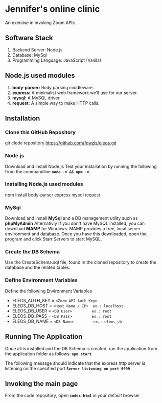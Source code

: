 # Jennifer's online clinic
An exercise in invoking Zoom APIs

## Software Stack

1. Backend Server: Node.js
2. Database: MySql
3. Programming Language: JavaScript (Vanila)

## Node.js used modules

1. **body-parser:** Body parsing middleware.
2. **express:** A minimalist web framework we'll use for our server.
3. **mysql:** A MySQL driver.
4. **request:** A simple way to make HTTP calls.

## Installation

### Clone this GitHub Repository

git clode repository <https://github.com/fowzis/eleos.git>

### Node.js

Download and install Node.js
Test your installation by running the following from the commandline
**`node -v && npm -v`**

### Installing Node.js used modules

npm install body-parser express mysql request

### MySql

Download and install **MySql** and a DB management utility such as **phpMyAdmin**
Alternativly If you don't have MySQL installed, you can download **MAMP** for Windows. MAMP provides a free, local server environment and database. Once you have this downloaded, open the program and click Start Servers to start MySQL.

### Create the DB Schema

Use the CreateSchema.sql file, found in the cloned repository to create the database and the related tables. 

### Define Environment Variables

Define the following Environment Variables

- ELEOS_AUTH_KEY = `<Zoom API Auth Key>`
- ELEOS_DB_HOST = `<Host Name / IP>  ex.: localhost`
- ELEOS_DB_USER = `<DB User>         ex.: root`
- ELEOS_DB_PASS = `<DB Pass>         ex.: root`
- ELEOS_DB_NAME = `<DB Name>         ex.: eleos_db`

## Running The Application

Once all is installed and the DB Schema is created, run the application from the application folder as follows:
**`npm start`**

The following message should indicate that the express http server is listening on the specified port
**`Server listening on port 9999`**

## Invoking the main page

From the code repository, open **`index.html`** in your default browser
